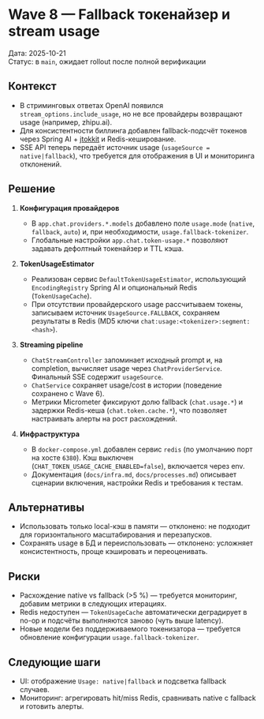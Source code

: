 # Wave 8 — Fallback токенайзер и stream usage

Дата: 2025-10-21  
Статус: в `main`, ожидает rollout после полной верификации

## Контекст
- В стриминговых ответах OpenAI появился `stream_options.include_usage`, но не все провайдеры возвращают usage (например, zhipu.ai).
- Для консистентности биллинга добавлен fallback-подсчёт токенов через Spring AI + [jtokkit](https://github.com/knuddelsgmbh/jtokkit) и Redis-кеширование.
- SSE API теперь передаёт источник usage (`usageSource = native|fallback`), что требуется для отображения в UI и мониторинга отклонений.

## Решение
1. **Конфигурация провайдеров**
   - В `app.chat.providers.*.models` добавлено поле `usage.mode` (`native`, `fallback`, `auto`) и, при необходимости, `usage.fallback-tokenizer`.
   - Глобальные настройки `app.chat.token-usage.*` позволяют задавать дефолтный токенайзер и TTL кэша.

2. **TokenUsageEstimator**
   - Реализован сервис `DefaultTokenUsageEstimator`, использующий `EncodingRegistry` Spring AI и опциональный Redis (`TokenUsageCache`).
   - При отсутствии провайдерского usage рассчитываем токены, записываем источник `UsageSource.FALLBACK`, сохраняем результаты в Redis (MD5 ключи `chat:usage:<tokenizer>:segment:<hash>`).

3. **Streaming pipeline**
   - `ChatStreamController` запоминает исходный prompt и, на completion, вычисляет usage через `ChatProviderService`. Финальный SSE содержит `usageSource`.
   - `ChatService` сохраняет usage/cost в истории (поведение сохранено с Wave 6).
   - Метрики Micrometer фиксируют долю fallback (`chat.usage.*`) и задержки Redis-кеша (`chat.token.cache.*`), что позволяет настраивать алерты на рост расхождений.

4. **Инфраструктура**
   - В `docker-compose.yml` добавлен сервис `redis` (по умолчанию порт на хосте `6380`). Кэш выключен (`CHAT_TOKEN_USAGE_CACHE_ENABLED=false`), включается через env.
   - Документация (`docs/infra.md`, `docs/processes.md`) описывает сценарии включения, настройки Redis и требования к тестам.

## Альтернативы
- Использовать только local-кэш в памяти — отклонено: не подходит для горизонтального масштабирования и перезапусков.
- Сохранять usage в БД и переиспользовать — отклонено: усложняет консистентность, проще кэшировать и переоценивать.

## Риски
- Расхождение native vs fallback (>5 %) — требуется мониторинг, добавим метрики в следующих итерациях.
- Redis недоступен — `TokenUsageCache` автоматически деградирует в no-op и подсчёты выполняются заново (чуть выше latency).
- Новые модели без поддерживаемого токенизатора — требуется обновление конфигурации `usage.fallback-tokenizer`.

## Следующие шаги
- UI: отображение `Usage: native|fallback` и подсветка fallback случаев.
- Мониторинг: агрегировать hit/miss Redis, сравнивать native с fallback и готовить алерты.
